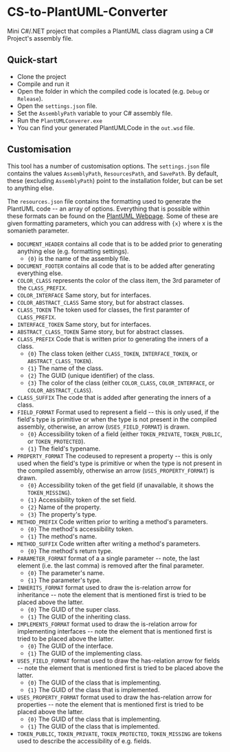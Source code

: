 # CS-to-PlantUML-Converter
Mini C#/.NET project that compiles a PlantUML class diagram using a C# Project's assembly file. 

## Quick-start
* Clone the project
* Compile and run it
* Open the folder in which the compiled code is located (e.g. ``Debug`` or ``Release``). 
* Open the ``settings.json`` file. 
* Set the ``AssemblyPath`` variable to your C# assembly file. 
* Run the ``PlantUMLConverer.exe``
* You can find your generated PlantUMLCode in the ``out.wsd`` file.

## Customisation
This tool has a number of customisation options.
The ``settings.json`` file contains the values ``AssemblyPath``, ``ResourcesPath``, and ``SavePath``. 
By default, these (excluding ``AssemblyPath``) point to the installation folder, but can be set to anything else. 

The ``resources.json`` file contains the formatting used to generate the PlantUML code -- an array of options. 
Everything that is possible within these formats can be found on the [PlantUML Webpage](https://plantuml.com/). 
Some of these are given formatting parameters, which you can address with ``{x}`` where x is the somanieth parameter. 
* ``DOCUMENT_HEADER`` contains all code that is to be added prior to generating anything else (e.g. formatting settings). 
  * ``{0}`` is the name of the assembly file. 
* ``DOCUMENT_FOOTER`` contains all code that is to be added after generating everything else. 
* ``COLOR_CLASS`` represents the color of the class item, the 3rd parameter of the ``CLASS_PREFIX``. 
* ``COLOR_INTERFACE`` Same story, but for interfaces. 
* ``COLOR_ABSTRACT_CLASS`` Same story, but for abstract classes. 
* ``CLASS_TOKEN`` The token used for classes, the first paramter of ``CLASS_PREFIX``.
* ``INTERFACE_TOKEN`` Same story, but for interfaces. 
* ``ABSTRACT_CLASS_TOKEN`` Same story, but for abstract classes. 
* ``CLASS_PREFIX`` Code that is written prior to generating the inners of a class. 
  * ``{0}`` The class token (either ``CLASS_TOKEN``, ``INTERFACE_TOKEN``, or ``ABSTRACT_CLASS_TOKEN``).
  * ``{1}`` The name of the class.
  * ``{2}`` The GUID (unique identifier) of the class. 
  * ``{3}`` The color of the class (either ``COLOR_CLASS``, ``COLOR_INTERFACE``, or ``COLOR_ABSTRACT_CLASS``).
* ``CLASS_SUFFIX`` The code that is added after generating the inners of a class. 
* ``FIELD_FORMAT`` Format used to represent a field -- this is only used, if the field's type is primitive or when the type is not present in the compiled assembly, otherwise, an arrow (``USES_FIELD_FORMAT``) is drawn. 
  * ``{0}`` Accessibility token of a field (either ``TOKEN_PRIVATE``, ``TOKEN_PUBLIC``, or ``TOKEN_PROTECTED``).
  * ``{1}`` The field's typename.
* ``PROPERTY_FORMAT`` The codeused to represent a property -- this is only used when the field's type is primitive or when the type is not present in the compiled assembly, otherwise an arrow (``USES_PROPERTY_FORMAT``) is drawn. 
  * ``{0}`` Accessibility token of the get field (if unavailable, it shows the ``TOKEN_MISSING``). 
  * ``{1}`` Accessibility token of the set field. 
  * ``{2}`` Name of the property. 
  * ``{3}`` The property's type.
* ``METHOD_PREFIX`` Code written prior to writing a method's parameters. 
  * ``{0}`` The method's accessibility token. 
  * ``{1}`` The method's name.
* ``METHOD_SUFFIX`` Code written after writing a method's parameters. 
  * ``{0}``  The method's return type. 
* ``PARAMETER_FORMAT`` format of a a single parameter -- note, the last element (i.e. the last comma) is removed after the final parameter. 
  * ``{0}`` The parameter's name. 
  * ``{1}`` The parameter's type.   
* ``INHERITS_FORMAT`` format used to draw the is-relation arrow for inheritance -- note the element that is mentioned first is tried to be placed above the latter. 
  * ``{0}`` The GUID of the super class. 
  * ``{1}`` The GUID of the inheriting class.
* ``IMPLEMENTS_FORMAT`` format used to draw the is-relation arrow for implementing interfaces -- note the element that is mentioned first is tried to be placed above the latter. 
  * ``{0}`` The GUID of the interface. 
  * ``{1}`` The GUID of the implementing class.
* ``USES_FIELD_FORMAT`` format used to draw the has-relation arrow for fields -- note the element that is mentioned first is tried to be placed above the latter. 
  * ``{0}`` The GUID of the class that is implementing. 
  * ``{1}`` The GUID of the class that is implemented. 
* ``USES_PROPERTY_FORMAT`` format used to draw the has-relation arrow for properties -- note the element that is mentioned first is tried to be placed above the latter.
  * ``{0}`` The GUID of the class that is implementing. 
  * ``{1}`` The GUID of the class that is implemented. 
* ``TOKEN_PUBLIC``, ``TOKEN_PRIVATE``, ``TOKEN_PROTECTED``, ``TOKEN_MISSING`` are tokens used to describe the accessibility of e.g. fields.
